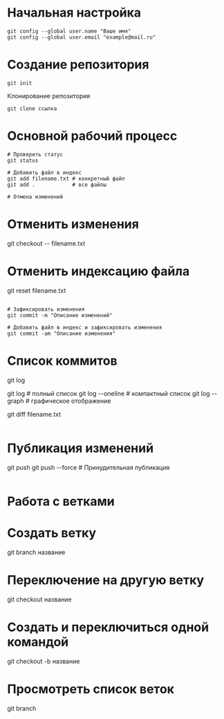 # Начальная настройка

```
git config --global user.name "Ваше имя"
git config --global user.email "example@mail.ru"
```

# Создание репозитория
```
git init
```

Клонирование репозитория
```
git clone ссылка
```

# Основной рабочий процесс
```
# Проверить статус
git status

# Добавить файл в индекс
git add filename.txt # конкретный файл
git add .            # все файлы

# Отмена изменений
``` 
# Отменить изменения 
git checkout -- filename.txt 

# Отменить индексацию файла
git reset filename.txt
```

# Зафиксировать изменения
git commit -m "Описание изменений"

# Добавить файл в индекс и зафиксировать изменения
git commit -am "Описание изменения"

```
# Список коммитов

git log

git log # полный список
git log --oneline # компактный список
git log --graph # графическое отображение

git diff filename.txt

```

```
# Публикация изменений
git push
git push --force # Принудительная публикация
```

```
# Работа с ветками

# Создать ветку
git branch название

# Переключение на другую ветку
git checkout название

# Создать и переключиться одной командой
git checkout -b название 

# Просмотреть список веток
git branch 


